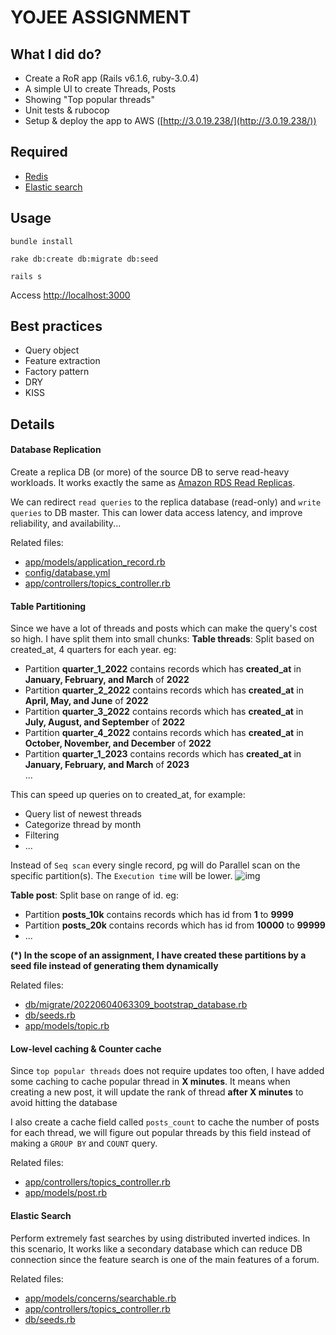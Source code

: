 # YOJEE ASSIGNMENT 

## What I did do?
- Create a RoR app (Rails v6.1.6, ruby-3.0.4)
- A simple UI to create Threads, Posts
- Showing "Top popular threads"
- Unit tests & rubocop
- Setup & deploy the app to AWS ([http://3.0.19.238/](http://3.0.19.238/))

## Required
- [Redis](https://redis.io/)
- [Elastic search](https://www.elastic.co/elasticsearch/)

## Usage
```
bundle install
```

```
rake db:create db:migrate db:seed
```

```
rails s
```
Access [http://localhost:3000](http://localhost:3000)

## Best practices
- Query object
- Feature extraction
- Factory pattern
- DRY
- KISS

## Details
#### Database Replication
Create a replica DB (or more) of the source DB to serve read-heavy workloads. It works exactly the same as [Amazon RDS Read Replicas](https://aws.amazon.com/rds/features/read-replicas/).

We can redirect `read queries` to the replica database (read-only) and `write queries` to DB master. This can lower data access latency, and improve reliability, and availability...

Related files:
- [app/models/application_record.rb](https://github.com/conficker1805/yojee-forum/blob/affa8bc9c492be9d1b5146ddcceb715a8f33e146/app/models/application_record.rb#L4)
- [config/database.yml](https://github.com/conficker1805/yojee-forum/blob/affa8bc9c492be9d1b5146ddcceb715a8f33e146/config/database.yml#L27)
- [app/controllers/topics_controller.rb](https://github.com/conficker1805/yojee-forum/blob/caa908dfe9dfb602d50c780ed81d7b322130edf5/app/controllers/topics_controller.rb#L5)

#### Table Partitioning
Since we have a lot of threads and posts which can make the query's cost so high. I have split them into small chunks:
**Table threads**: Split based on created_at, 4 quarters for each year. eg:  
- Partition **quarter_1_2022** contains records which has **created_at** in **January, February, and March** of **2022**  
- Partition **quarter_2_2022** contains records which has **created_at** in **April, May, and June** of **2022**   
- Partition **quarter_3_2022** contains records which has **created_at** in **July, August, and September** of **2022**  
- Partition **quarter_4_2022** contains records which has **created_at** in **October, November, and December** of **2022** 
- Partition **quarter_1_2023** contains records which has **created_at** in **January, February, and March** of **2023**  
...  

This can speed up queries on to created_at, for example:
- Query list of newest threads
- Categorize thread by month
- Filtering
- ...

Instead of `Seq scan` every single record, pg will do Parallel scan on the specific partition(s). The `Execution time` will be lower.
![img](https://i.ibb.co/1fXzgNP/upload.png)

**Table post**: Split base on range of id. eg:  
- Partition **posts_10k** contains records which has id from **1** to **9999**
- Partition **posts_20k** contains records which has id from **10000** to **99999**
- ...  

**(\*) In the scope of an assignment, I have created these partitions by a seed file instead of generating them dynamically**

Related files:
- [db/migrate/20220604063309_bootstrap_database.rb](https://github.com/conficker1805/yojee-forum/blob/caa908dfe9dfb602d50c780ed81d7b322130edf5/db/migrate/20220604063309_bootstrap_database.rb#L9)
- [db/seeds.rb](https://github.com/conficker1805/yojee-forum/blob/caa908dfe9dfb602d50c780ed81d7b322130edf5/db/seeds.rb#L19)
- [app/models/topic.rb](https://github.com/conficker1805/yojee-forum/blob/caa908dfe9dfb602d50c780ed81d7b322130edf5/app/models/topic.rb#L9)

#### Low-level caching & Counter cache
Since `top popular threads` does not require updates too often, I have added some caching to cache popular thread in **X minutes**. It means when creating a new post, it will update the rank of thread **after X minutes** to avoid hitting the database

I also create a cache field called `posts_count` to cache the number of posts for each thread, we will figure out popular threads by this field instead of making a `GROUP BY` and `COUNT` query.

Related files:  
- [app/controllers/topics_controller.rb](https://github.com/conficker1805/yojee-forum/blob/caa908dfe9dfb602d50c780ed81d7b322130edf5/app/controllers/topics_controller.rb#L41)
- [app/models/post.rb](https://github.com/conficker1805/yojee-forum/blob/caa908dfe9dfb602d50c780ed81d7b322130edf5/app/models/post.rb#L8)

#### Elastic Search
Perform extremely fast searches by using distributed inverted indices. In this scenario, It works like a secondary database which can reduce DB connection since the feature search is one of the main features of a forum.  

Related files:  
- [app/models/concerns/searchable.rb](https://github.com/conficker1805/yojee-forum/blob/caa908dfe9dfb602d50c780ed81d7b322130edf5/app/models/concerns/searchable.rb#L1)  
- [app/controllers/topics_controller.rb](https://github.com/conficker1805/yojee-forum/blob/caa908dfe9dfb602d50c780ed81d7b322130edf5/app/controllers/topics_controller.rb#L31)
- [db/seeds.rb](https://github.com/conficker1805/yojee-forum/blob/caa908dfe9dfb602d50c780ed81d7b322130edf5/db/seeds.rb#L74)
